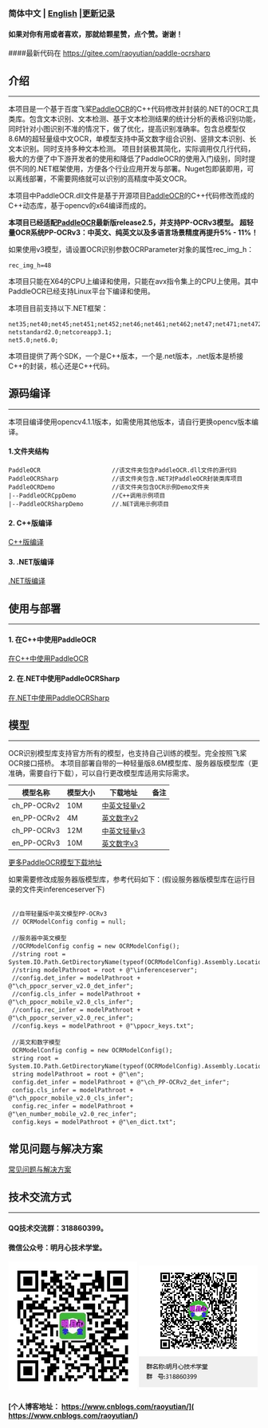 ### 简体中文 | [English](https://github.com/raoyutian/PaddleOCRSharp/blob/main/README_en.md)     |[更新记录](https://github.com/raoyutian/PaddleOCRSharp/blob/main/doc/README_update.md)

#### 如果对你有用或者喜欢，那就给颗星赞，点个赞。谢谢！

####最新代码在 https://gitee.com/raoyutian/paddle-ocrsharp

## 介绍
-----
本项目是一个基于百度飞桨[PaddleOCR](https://github.com/paddlepaddle/PaddleOCR)的C++代码修改并封装的.NET的OCR工具类库。包含文本识别、文本检测、基于文本检测结果的统计分析的表格识别功能，同时针对小图识别不准的情况下，做了优化，提高识别准确率。包含总模型仅8.6M的超轻量级中文OCR，单模型支持中英文数字组合识别、竖排文本识别、长文本识别。同时支持多种文本检测。
项目封装极其简化，实际调用仅几行代码，极大的方便了中下游开发者的使用和降低了PaddleOCR的使用入门级别，同时提供不同的.NET框架使用，方便各个行业应用开发与部署。Nuget包即装即用，可以离线部署，不需要网络就可以识别的高精度中英文OCR。  

本项目中PaddleOCR.dll文件是基于开源项目[PaddleOCR](https://github.com/paddlepaddle/PaddleOCR)的C++代码修改而成的C++动态库，基于opencv的x64编译而成的。

 **本项目已经适配[PaddleOCR](https://github.com/paddlepaddle/PaddleOCR)最新版release2.5，并支持PP-OCRv3模型。** 
 **超轻量OCR系统PP-OCRv3：中英文、纯英文以及多语言场景精度再提升5% - 11%！** 

如果使用v3模型，请设置OCR识别参数OCRParameter对象的属性rec_img_h：

```
rec_img_h=48
```

本项目只能在X64的CPU上编译和使用，只能在avx指令集上的CPU上使用。其中PaddleOCR已经支持Linux平台下编译和使用。

本项目目前支持以下.NET框架：

```
net35;net40;net45;net451;net452;net46;net461;net462;net47;net471;net472;net48;
netstandard2.0;netcoreapp3.1;
net5.0;net6.0;

```

本项目提供了两个SDK，一个是C++版本，一个是.net版本，.net版本是桥接C++的封装，核心还是C++代码。

##  源码编译
------
   
本项目编译使用opencv4.1.1版本，如需使用其他版本，请自行更换opencv版本编译。

#### 1.文件夹结构

```
PaddleOCR                    //该文件夹包含PaddleOCR.dll文件的源代码
PaddleOCRSharp               //该文件夹包含.NET对PaddleOCR封装类库项目
PaddleOCRDemo                //该文件夹包含OCR示例Demo文件夹
|--PaddleOCRCppDemo          //C++调用示例项目
|--PaddleOCRSharpDemo        //.NET调用示例项目

```

#### 2. C++版编译


[C++版编译](https://github.com/raoyutian/PaddleOCRSharp/blob/main/PaddleOCR/README.md) 


#### 3. .NET版编译

[.NET版编译](https://github.com/raoyutian/PaddleOCRSharp/blob/main/doc/Csharp.md) 



## 使用与部署
------

#### 1. 在C++中使用PaddleOCR

[在C++中使用PaddleOCR](https://github.com/raoyutian/PaddleOCRSharp/blob/main/doc/UseInCpp.md) 

#### 2. 在.NET中使用PaddleOCRSharp

[在.NET中使用PaddleOCRSharp](https://github.com/raoyutian/PaddleOCRSharp/blob/main/doc/UseInCsharp.md) 

## 模型
------
OCR识别模型库支持官方所有的模型，也支持自己训练的模型。完全按照飞桨OCR接口搭桥。
本项目部署自带的一种轻量版8.6M模型库、服务器版模型库（更准确，需要自行下载），可以自行更改模型库适用实际需求。

|模型名称|模型大小|下载地址|备注|
|---|---|---|---|
|ch_PP-OCRv2  |10M  |[中英文轻量v2](https://github.com/raoyutian/PaddleOCRSharp/raw/main/models/PP-OCRv2/inference.zip)  | |
|en_PP-OCRv2  |4M   |[英文数字v2](https://github.com/raoyutian/PaddleOCRSharp/raw/main/models/PP-OCRv2/en.zip)  |  |
|ch_PP-OCRv3  |12M  |[中英文轻量v3](https://github.com/raoyutian/PaddleOCRSharp/raw/main/models/PP-OCRv3/inference_v3.zip)|   |
|en_PP-OCRv3  |10M  |[英文数字v3](https://github.com/raoyutian/PaddleOCRSharp/raw/main/models/PP-OCRv3/en_v3.zip)|   |

[更多PaddleOCR模型下载地址](https://gitee.com/paddlepaddle/PaddleOCR/blob/dygraph/doc/doc_ch/models_list.md)

如果需要修改成服务器版模型库，参考代码如下：(假设服务器版模型库在运行目录的文件夹inferenceserver下)

```

 //自带轻量版中英文模型PP-OCRv3
 // OCRModelConfig config = null;

 //服务器中英文模型
 //OCRModelConfig config = new OCRModelConfig();
 //string root = System.IO.Path.GetDirectoryName(typeof(OCRModelConfig).Assembly.Location);
 //string modelPathroot = root + @"\inferenceserver";
 //config.det_infer = modelPathroot + @"\ch_ppocr_server_v2.0_det_infer";
 //config.cls_infer = modelPathroot + @"\ch_ppocr_mobile_v2.0_cls_infer";
 //config.rec_infer = modelPathroot + @"\ch_ppocr_server_v2.0_rec_infer";
 //config.keys = modelPathroot + @"\ppocr_keys.txt";

 //英文和数字模型
 OCRModelConfig config = new OCRModelConfig();
 string root = System.IO.Path.GetDirectoryName(typeof(OCRModelConfig).Assembly.Location);
 string modelPathroot = root + @"\en";
 config.det_infer = modelPathroot + @"\ch_PP-OCRv2_det_infer";
 config.cls_infer = modelPathroot + @"\ch_ppocr_mobile_v2.0_cls_infer";
 config.rec_infer = modelPathroot + @"\en_number_mobile_v2.0_rec_infer";
 config.keys = modelPathroot + @"\en_dict.txt";

```



## 常见问题与解决方案

[常见问题与解决方案](https://github.com/raoyutian/PaddleOCRSharp/blob/main/doc/README_question.md)

##  技术交流方式
------
#### QQ技术交流群：318860399。
#### 微信公众号：明月心技术学堂。
![输入图片说明](doc/%E5%85%AC%E4%BC%97%E5%8F%B7%E4%BA%8C%E7%BB%B4%E7%A0%81.jpg)
![输入图片说明](doc/%E6%98%8E%E6%9C%88%E5%BF%83%E6%8A%80%E6%9C%AF%E5%AD%A6%E5%A0%82%E7%BE%A4%E8%81%8A%E4%BA%8C%E7%BB%B4%E7%A0%81.png)
#### [个人博客地址： https://www.cnblogs.com/raoyutian/]( https://www.cnblogs.com/raoyutian/)
